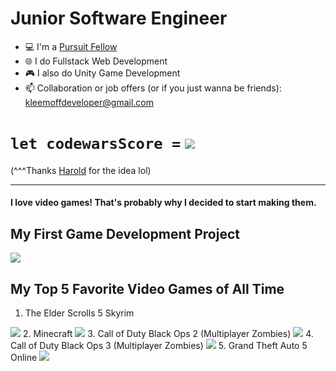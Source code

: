 # Junior Software Engineer

- 💻 I'm a [Pursuit Fellow](https://pursuit.org)
- 🌐 I do Fullstack Web Development
- 🎮 I also do Unity Game Development
- 📫 Collaboration or job offers (or if you just wanna be friends): kleemoffdeveloper@gmail.com

# <code>let codewarsScore =</code> <img src="https://www.codewars.com/users/Kleemoff%20Dev/badges/small"> 
(^^^Thanks [Harold](https://github.com/HaroldF415) for the idea lol)

---

#### I love video games! That's probably why I decided to start making them.

## My First Game Development Project
<img src="https://play-lh.googleusercontent.com/zBxwvEZ1-zrBfgquwn66IRO3-ymyNOF0Qp4vraQm7WhV5nScZxprslKfYI-N8PxxMxw" width="auto" height="auto">

## My Top 5 Favorite Video Games of All Time
1. The Elder Scrolls 5 Skyrim 
<img src="https://image.api.playstation.com/vulcan/ap/rnd/202009/2820/h12URI7MdswtFPFHpkppNh2z.png" width="auto" height="auto">
2. Minecraft
<img src="https://m.media-amazon.com/images/M/MV5BMzgyZWEzMDgtMzI0YS00ZDMwLTllNjQtZjE3ZmVkNWM3YzliXkEyXkFqcGdeQXVyMTYxNzI4OTYx._V1_FMjpg_UX1000_.jpg" width="auto" height="auto">
3. Call of Duty Black Ops 2 (Multiplayer Zombies)
<img src="https://cdn.cloudflare.steamstatic.com/steam/apps/219103/ss_c40100e740565c440828ca31ff45d99b35688c8d.1920x1080.jpg?t=1447358610" width="auto" height="auto">
4. Call of Duty Black Ops 3 (Multiplayer Zombies)
<img src="https://support.activision.com/servlet/servlet.ImageServer?id=015U0000004QDxo&oid=00DU0000000HMgw&lastMod=1446586209000" width="auto" height="auto">
5. Grand Theft Auto 5 Online
<img src="https://media-rockstargames-com.akamaized.net/tina-uploads/posts/4ka18ao8a4o227/632b5c8862ffdfbad33eb015f78d3ba5b90fa991.jpg" width="auto" height="auto">

<!---
KleemoffDeveloper/KleemoffDeveloper is a ✨ special ✨ repository because its `README.md` (this file) appears on your GitHub profile.
You can click the Preview link to take a look at your changes.
--->
